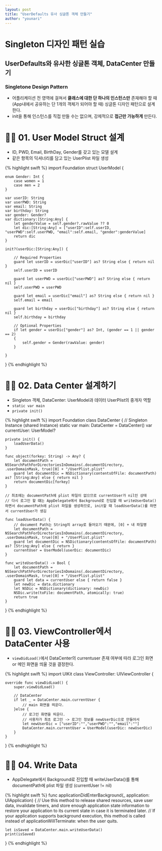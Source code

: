 ```yaml
---
layout: post
title: "UserDefaults 유사 싱글톤 객체 만들기"
author: "younari"
---
```


# Singleton 디자인 패턴 실습
## UserDefaults와 유사한 싱글톤 객체, DataCenter 만들기

### Singletone Design Pattern
- 어플리케이션 전 영역에 걸쳐서 **클래스에 대한 단 하나의 인스턴스만** 존재해야 할 때 (App내에서 공유하는 단 1개의 객체가 되어야 할 때) 싱글톤 디자인 패턴으로 설계한다.
- init을 통해 인스턴스를 직접 만들 수는 없으며, 강제적으로 **접근만 가능하게** 만든다.

# 👌🏻 01. User Model Struct 설계
- ID, PWD, Email, BirthDay, Gender를 갖고 있는 모델 설계
- 같은 항목의 딕셔너리를 담고 있는 UserPlist 파일 생성

{% highlight swift %}
import Foundation
struct UserModel {

    enum Gender: Int {
        case women = 1
        case men = 2
    }
    
    var userID: String
    var userPWD: String
    var email: String
    var birthday: String
    var gender: Gender?
    var dictionary:[String:Any] {
        let genderValue = self.gender?.rawValue ?? 0
        let dic:[String:Any] = ["userID":self.userID, "userPWD":self.userPWD, "email":self.email, "gender":genderValue]
        return dic
    }
    
    init?(userDic:[String:Any]) {
        
        // Required Properties
        guard let userID = userDic["userID"] as? String else { return nil }
        self.userID = userID
        
        guard let userPWD = userDic["userPWD"] as? String else { return nil }
        self.userPWD = userPWD
        
        guard let email = userDic["email"] as? String else { return nil }
        self.email = email
        
        guard let birthday = userDic["birthday"] as? String else { return nil }
        self.birthday = birthday
        
        // Optional Properties
        if let gender = userDic["gender"] as? Int, (gender == 1 || gender == 2)
        {
            self.gender = Gender(rawValue: gender)
        }
        
    }
    
}
{% endhighlight %}

# 👌🏻 02. Data Center 설계하기
- Singleton 객체, DataCenter: UserModel과 데이터 UserPlist의 중개자 역할
- `static var main`
- `private init()`

{% highlight swift %}
import Foundation
class DataCenter
{
    // Singleton Instance (shared Instance)
    static var main: DataCenter = DataCenter()
    var currentUser: UserModel?
    
    private init() {
        loadUserData()
    }
    
    func object(forkey: String) -> Any? {
        let documentPath = NSSearchPathForDirectoriesInDomains(.documentDirectory, .userDomainMask, true)[0] + "/UserPlist.plist"
        guard let documentDic = NSDictionary(contentsOfFile: documentPath) as? [String:Any] else { return nil }
        return documentDic[forkey]
    }
    
    // 최초에는 documentPath에 plist 파일이 없으므로 currentUser가 nil인 상태
    // 다시 로그인 할 떄는 AppDelegate에서 Background로 진입할 때 writeUserData() 하면서 documentPath에 plist 파일을 생성하므로, init할 때 loadUserData()를 하면서 currentUser가 생김
    
    func loadUserData() {
        // document Path는 String의 array로 들어오기 때문에, [0] + 내 파일명
        let documentPath = NSSearchPathForDirectoriesInDomains(.documentDirectory, .userDomainMask, true)[0] + "/UserPlist.plist"
        guard let documentDic = NSDictionary(contentsOfFile: documentPath) as? [String:Any] else { return }
        currentUser = UserModel(userDic: documentDic)
    }
    
    func writeUserData() -> Bool {
        let documentPath = NSSearchPathForDirectoriesInDomains(.documentDirectory, .userDomainMask, true)[0] + "/UserPlist.plist"
        guard let data = currentUser else { return false }
        let newDic = data.dictionary
        let NSDic = NSDictionary(dictionary: newDic)
        NSDic.write(toFile: documentPath, atomically: true)
        return true
    }
}
{% endhighlight %}

# 👌🏻 03. ViewController에서 DataCenter 사용
- `viewDidLoad()`에서 DataCenter의 currentuser 존재 여부에 따라 로그인 화면 or 메인 화면을 띄울 것을 결정한다.

{% highlight swift %}
import UIKit
class ViewController: UIViewController {
    
    override func viewDidLoad() {
        super.viewDidLoad()
        
        // DataCenter
        if let _ = DataCenter.main.currentUser {
            // main 화면을 띄운다.
        }else {
            // 로그인 화면을 띄운다.
            // 사용자가 최초 로그인 -> 로그인 정보를 newUserDic으로 만들어서
            let newUserDic = ["userID":"","userPWD":"","email":""]
            DataCenter.main.currentUser = UserModel(userDic: newUserDic)
        }
    }

}
{% endhighlight %}


# 👌🏻 04. Write Data
- AppDelegate에서 Background로 진입할 때 writeUserData()를 통해 documentPath에 plist 파일 생성 (currentUser != nil)

{% highlight swift %}
func applicationDidEnterBackground(_ application: UIApplication) {
    // Use this method to release shared resources, save user data, invalidate timers, and store enough application state information to restore your application to its current state in case it is terminated later.
    // If your application supports background execution, this method is called instead of applicationWillTerminate: when the user quits.
    
    let isSaved = DataCenter.main.writeUserData()
    print(isSaved)
}
{% endhighlight %}